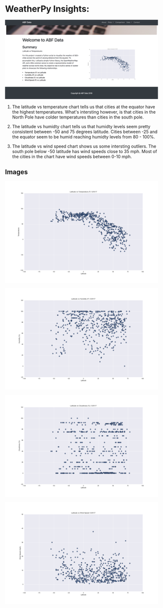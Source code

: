 # WeatherPy Insights:

![main](img/readme_pic.png)

1. The latitude vs temperature chart tells us that cities at the equator have the highest temperatures. What's intersting however, is that cities in the North Pole have colder temperatures than cities in the south pole. 

2. The latitude vs humidty chart tells us that humidty levels seem pretty consistent between -50 and 75 degrees latitude. Cities between -25 and the equator seem to be humid reaching humidty levels from 80 - 100%.

3. The latitude vs wind speed chart shows us some intersting outliers.  The south pole below -50 latitude has wind speeds close to 35 mph. Most of the cities in the chart have wind speeds between 0-10 mph. 

## Images

![one](img/1LatTemp2.png)

![two](img/2LatHumidity2.png)

![three](img/3LatCloud2.png)

![four](img/4LatWind2.png)